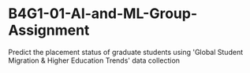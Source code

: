 # B4G1-01-AI-and-ML-Group-Assignment
Predict the  placement  status of graduate students using 'Global Student Migration &amp; Higher Education Trends' data collection
